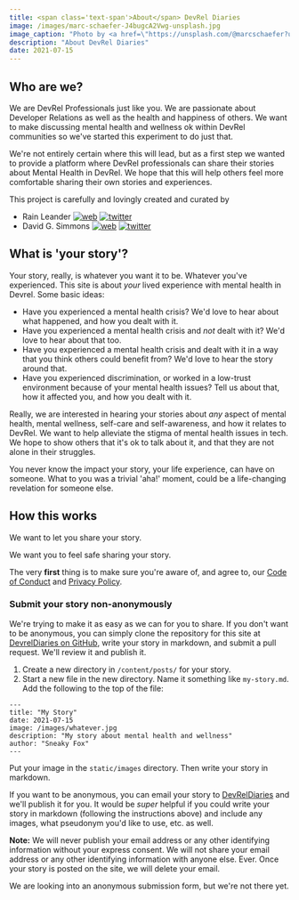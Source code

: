 ```yaml
---
title: <span class='text-span'>About</span> DevRel Diaries
image: /images/marc-schaefer-J4bugcA2Vwg-unsplash.jpg
image_caption: "Photo by <a href=\"https://unsplash.com/@marcschaefer?utm_source=unsplash&utm_medium=referral&utm_content=creditCopyText\">Marc Schaefer</a> on <a href=\"https://unsplash.com/s/photos/diaries?utm_source=unsplash&utm_medium=referral&utm_content=creditCopyText\">Unsplash</a>"
description: "About DevRel Diaries"
date: 2021-07-15
---
```


## <span class='text-span'>Who</span> are we?

We are DevRel Professionals just like you. We are passionate about Developer Relations as well as the health and happiness of others. We want to make discussing mental health and wellness ok within DevRel communities so we've started this experiment to do just that.

We're not entirely certain where this will lead, but as a first step we wanted to provide a platform where DevRel professionals can share their stories about Mental Health in DevRel. We hope that this will help others feel more comfortable sharing their own stories and experiences.

This project is carefully and lovingly created and curated by
- Rain Leander [![web](/images/www.png)](https://therain.dev) [![twitter](/images/twit-32.png)](https://twitter.com/rainleander)
- David G. Simmons [![web](/images/www.png)](https://davidgs.com) [![twitter](/images/twit-32.png)](https://twitter.com/davidgsIoT)

## <span class='text-span'>What</span> is 'your story'?

Your story, really, is whatever you want it to be. Whatever you've experienced. This site is about *your* lived experience with mental health in Devrel. Some basic ideas:

- Have you experienced a mental health crisis? We'd love to hear about what happened, and how you dealt with it.
- Have you experienced a mental health crisis and *not* dealt with it? We'd love to hear about that too.
- Have you experienced a mental health crisis and dealt with it in a way that you think others could benefit from? We'd love to hear the story around that.
- Have you experienced discrimination, or worked in a low-trust environment because of your mental health issues? Tell us about that, how it affected you, and how you dealt with it.

Really, we are interested in hearing your stories about *any* aspect of mental health, mental wellness, self-care and self-awareness, and how it relates to DevRel. We want to help alleviate the stigma of mental health issues in tech. We hope to show others that it's ok to talk about it, and that they are not alone in their struggles.

You never know the impact your story, your life experience, can have on someone. What to you was a trivial 'aha!' moment, could be a life-changing revelation for someone else.

## <span class='text-span'>How</span> this works

We want to let you share your story.

We want you to feel safe sharing your story.

The very **first** thing is to make sure you're aware of, and agree to, our [Code of Conduct](/code_of_conduct/) and [Privacy Policy](/privacy_policy/).

### Submit your story non-anonymously

We're trying to make it as easy as we can for you to share. If you don't want to be anonymous, you can simply clone the repository for this site at [DevrelDiaries on GitHub](https://github.com/davidgs/dev-rel-diaries), write your story in markdown, and submit a pull request. We'll review it and publish it.

1) Create a new directory in `/content/posts/` for your story.
2) Start a new file in the new directory. Name it something like `my-story.md`. Add the following to the top of the file:

```
---
title: "My Story"
date: 2021-07-15
image: /images/whatever.jpg
description: "My story about mental health and wellness"
author: "Sneaky Fox"
---
```
Put your image in the `static/images` directory. Then write your story in markdown.

If you want to be anonymous, you can email your story to [DevRelDiaries](mailto:stories@devreldiaries.com&subject=My%20Story) and we'll publish it for you. It would be *super* helpful if you could write your story in markdown (following the instructions above) and include any images, what pseudonym you'd like to use, etc. as well.

**Note:** We will never publish your email address or any other identifying information without your express consent. We will not share your email address or any other identifying information with anyone else. Ever. Once your story is posted on the site, we will delete your email.

We are looking into an anonymous submission form, but we're not there yet.
